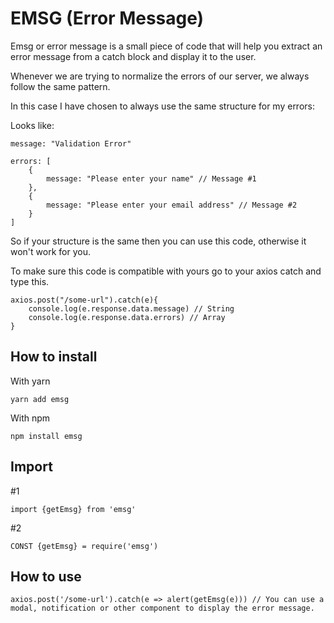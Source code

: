 # EMSG (Error Message)

Emsg or error message is a small piece of code that will help you extract an error message from a catch block and display it to the user.

Whenever we are trying to normalize the errors of our server, we always follow the same pattern. 

In this case I have chosen to always use the same structure for my errors:

Looks like:


    message: "Validation Error"

    errors: [
        {
            message: "Please enter your name" // Message #1
        },
        {
            message: "Please enter your email address" // Message #2
        }
    ]


So if your structure is the same then you can use this code, otherwise it won't work for you.


To make sure this code is compatible with yours go to your axios catch and type this.

    axios.post("/some-url").catch(e){
        console.log(e.response.data.message) // String
        console.log(e.response.data.errors) // Array
    }


## How to install

With yarn

    yarn add emsg

With npm

    npm install emsg


## Import

#1

    import {getEmsg} from 'emsg'

#2

    CONST {getEmsg} = require('emsg')


## How to use

    axios.post('/some-url').catch(e => alert(getEmsg(e))) // You can use a modal, notification or other component to display the error message.

